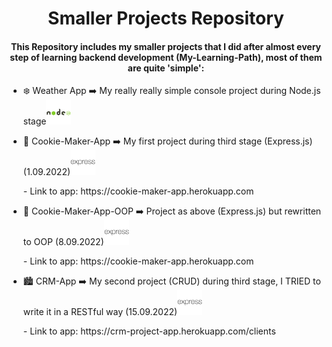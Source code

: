 <h1 align="center">Smaller Projects Repository</h1>
<h4 align="center">This Repository includes my smaller projects that I did after almost every step of learning backend development (My-Learning-Path), most of them are quite 'simple':
</h4>

- <p>❄️ Weather App ➡️ My really really simple console project during Node.js stage<img src="https://raw.githubusercontent.com/devicons/devicon/master/icons/nodejs/nodejs-original-wordmark.svg" alt="nodejs" width="40" height="40"/></p>

- <p>🍪 Cookie-Maker-App ➡️ My first project during third stage (Express.js) (1.09.2022)<img src="https://raw.githubusercontent.com/devicons/devicon/master/icons/express/express-original-wordmark.svg" alt="express" width="40" height="40"/></p>
    <p>- Link to app: https://cookie-maker-app.herokuapp.com</p>
    
- <p>🍪 Cookie-Maker-App-OOP ➡️ Project as above (Express.js) but rewritten to OOP (8.09.2022)<img src="https://raw.githubusercontent.com/devicons/devicon/master/icons/express/express-original-wordmark.svg" alt="express" width="40" height="40"/></p>
    <p>- Link to app: https://cookie-maker-app.herokuapp.com</p>
    
- <p>🏙 CRM-App ➡️ My second project (CRUD) during third stage, I TRIED to write it in a RESTful way (15.09.2022)<img src="https://raw.githubusercontent.com/devicons/devicon/master/icons/express/express-original-wordmark.svg" alt="express" width="40" height="40"/></p>
    <p>- Link to app: https://crm-project-app.herokuapp.com/clients</p>
